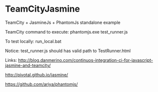 TeamCityJasmine
===============

TeamCity + JasmineJs + PhantomJs standalone example


TeamCity command to execute: phantomjs.exe test_runner.js

To test locally: run_local.bat

Notice:
test_runner.js should has valid path to TestRunner.html

Links:
http://blog.danmerino.com/continuos-integration-ci-for-javascript-jasmine-and-teamcity/

http://pivotal.github.io/jasmine/

https://github.com/ariya/phantomjs/
